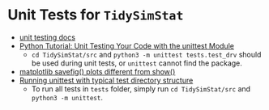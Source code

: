 # Unit Tests for `TidySimStat`

- [unit testing docs](https://docs.python.org/3/library/unittest.html#unittest.TestCase.debug)
- [Python Tutorial: Unit Testing Your Code with the unittest Module](https://www.youtube.com/watch?v=6tNS--WetLI)
  * `cd TidySimStat/src` and `python3 -m unittest tests.test_drv` should be used during unit tests, or `unittest` cannot find the package.
- [matplotlib savefig() plots different from show()](https://stackoverflow.com/a/7906795/10181743)
- [Running unittest with typical test directory structure](https://stackoverflow.com/a/24266885/10181743)
  * To run all tests in `tests` folder, simply run `cd TidySimStat/src` and `python3 -m unittest`.
